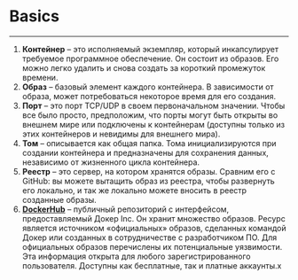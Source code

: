 # Basics
***
1. **Контейнер** – это исполняемый экземпляр, который инкапсулирует требуемое программное обеспечение. Он состоит из образов. Его можно легко удалить и снова создать за короткий промежуток времени.
2. **Образ** – базовый элемент каждого контейнера. В зависимости от образа, может потребоваться некоторое время для его создания.
3. **Порт** – это порт TCP/UDP в своем первоначальном значении. Чтобы все было просто, предположим, что порты могут быть открыты во внешнем мире или подключены к контейнерам (доступны только из этих контейнеров и невидимы для внешнего мира).
4. **Том** – описывается как общая папка. Тома инициализируются при создании контейнера и предназначены для сохранения данных, независимо от жизненного цикла контейнера.
5. **Реестр** – это сервер, на котором хранятся образы. Сравним его с GitHub: вы можете вытащить образ из реестра, чтобы развернуть его локально, и так же локально можете вносить в реестр созданные образы.
6. **[DockerHub](https://hub.docker.com/explore/)** – публичный репозиторий с интерфейсом, предоставляемый Докер Inc. Он хранит множество образов. Ресурс является источником «официальных» образов, сделанных командой Докер или созданных в сотрудничестве с разработчиком ПО. Для официальных образов перечислены их потенциальные уязвимости. Эта информация открыта для любого зарегистрированного пользователя. Доступны как бесплатные, так и платные аккаунты.x